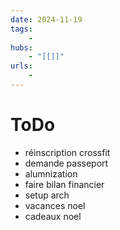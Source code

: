 ```yaml
---
date: 2024-11-19
tags:
    -
hubs:
    - "[[]]"
urls:
    -
---
```


# ToDo 

- réinscription crossfit
- demande passeport
- alumnization
- faire bilan financier
- setup arch
- vacances noel
- cadeaux noel


